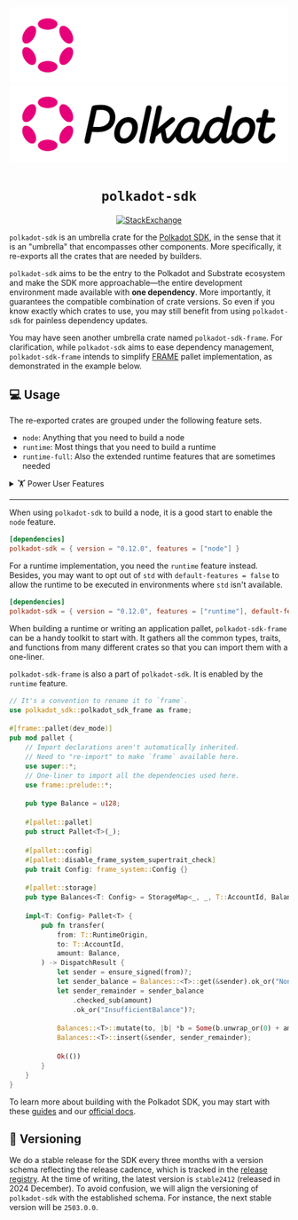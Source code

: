 <div align="center">

![SDK Logo](../docs/images/Polkadot_Logo_Horizontal_Pink_White.png#gh-dark-mode-only)
![SDK Logo](../docs/images/Polkadot_Logo_Horizontal_Pink_Black.png#gh-light-mode-only)

<!-- markdownlint-disable-next-line MD044 -->
# `polkadot-sdk`

[![StackExchange](https://img.shields.io/badge/StackExchange-Community%20&%20Support-222222?logo=stackexchange)](https://substrate.stackexchange.com/)

</div>

`polkadot-sdk` is an umbrella crate for the [Polkadot
SDK](https://github.com/paritytech/polkadot-sdk), in the sense that it is an "umbrella" that
encompasses other components. More specifically, it re-exports all the crates that are needed by
builders.

`polkadot-sdk` aims to be the entry to the Polkadot and Substrate ecosystem and make the SDK more
approachable—the entire development environment made available with **one dependency**. More
importantly, it guarantees the compatible combination of crate versions. So even if you know exactly
which crates to use, you may still benefit from using `polkadot-sdk` for painless dependency
updates.

You may have seen another umbrella crate named `polkadot-sdk-frame`. For clarification, while
`polkadot-sdk` aims to ease dependency management, `polkadot-sdk-frame` intends to simplify
[FRAME](https://docs.polkadot.com/polkadot-protocol/glossary/#frame-framework-for-runtime-aggregation-of-modularized-entities)
pallet implementation, as demonstrated in the example below.

## 💻 Usage

The re-exported crates are grouped under the following feature sets.

- `node`: Anything that you need to build a node
- `runtime`: Most things that you need to build a runtime
- `runtime-full`: Also the extended runtime features that are sometimes needed

<details>
<summary>🏋️ Power User Features</summary>

- `experimental`
- `runtime-benchmarks`
- `serde`
- `tuples-96`
- `try-runtime`
- `with-tracing`

The power user features are meant to use alongside `node`, `runtime`, or `runtime-full` for extra
development support. For example, if the runtime relies on [serde](https://crates.io/crates/serde)
for serialization, and needs tracing and benchmarking for debugging and profiling, the `Cargo.toml`
may contain the following.

```toml
[dependencies]
polkadot-sdk = { version = "0.12.0", features = ["runtime", "serde"], default-features = false }

[features]
runtime-benchmarks = ["polkadot-sdk/runtime-benchmarks"]
with-tracing = ["polkadot-sdk/with-tracing"]
```

```shell
cargo build --features "runtime-benchmarks,with-tracing"
```

Substrate's [try-runtime](https://paritytech.github.io/try-runtime-cli/try_runtime/) is an essential
tool for testing runtime protocol upgrades locally, which can be enabled with the `try-runtime`
feature.

```toml
[dependencies]
polkadot-sdk = { version = "0.12.0", features = ["runtime"], default-features = false }

[features]
try-runtime = ["polkadot-sdk/try-runtime"]
```

```shell
cargo build --features "try-runtime"
```

In Substrate, a runtime can be seen as a tuple of various pallets. Since the number of pallets can
vary and there is no way to anticipate it, we have to generate impl-trait for tuples of different
sizes upfront, from 0-tuple to 64-tuple to be specific (64 is chosen to balance between usability
and compile time).

Seldomly, when the runtime grows to have more than 64 pallets, the trait implementations will cease
to apply, in which case the feature `tuples-96` (or even `tuples-128`) must be enabled (at the cost
of increased compile time).

```toml
[dependencies]
polkadot-sdk = { version = "0.12.0", features = ["runtime", "tuples-96"], default-features = false }
```

In addition to all the features mentioned earlier, each exported crate is feature-gated individually
with the name identical to the crate name, to provide fine-grained control over the dependencies.
Enabling features like `node` may pull in dependencies that you don't need. As you become more
knowledgeable about the SDK, you may consider specifying the exact crate names in the `features`
list instead to reduce build time.

</details>

---

When using `polkadot-sdk` to build a node, it is a good start to enable the `node` feature.

```toml
[dependencies]
polkadot-sdk = { version = "0.12.0", features = ["node"] }
```

For a runtime implementation, you need the `runtime` feature instead. Besides, you may want to opt
out of `std` with `default-features = false` to allow the runtime to be executed in environments
where `std` isn't available.

```toml
[dependencies]
polkadot-sdk = { version = "0.12.0", features = ["runtime"], default-features = false }
```

When building a runtime or writing an application pallet, `polkadot-sdk-frame` can be a handy
toolkit to start with. It gathers all the common types, traits, and functions from many different
crates so that you can import them with a one-liner.

`polkadot-sdk-frame` is also a part of `polkadot-sdk`. It is enabled by the `runtime` feature.

```rust
// It's a convention to rename it to `frame`.
use polkadot_sdk::polkadot_sdk_frame as frame;

#[frame::pallet(dev_mode)]
pub mod pallet {
    // Import declarations aren't automatically inherited.
    // Need to "re-import" to make `frame` available here.
    use super::*;
    // One-liner to import all the dependencies used here.
    use frame::prelude::*;

    pub type Balance = u128;

    #[pallet::pallet]
    pub struct Pallet<T>(_);

    #[pallet::config]
    #[pallet::disable_frame_system_supertrait_check]
    pub trait Config: frame_system::Config {}

    #[pallet::storage]
    pub type Balances<T: Config> = StorageMap<_, _, T::AccountId, Balance>;

    impl<T: Config> Pallet<T> {
        pub fn transfer(
            from: T::RuntimeOrigin,
            to: T::AccountId,
            amount: Balance,
        ) -> DispatchResult {
            let sender = ensure_signed(from)?;
            let sender_balance = Balances::<T>::get(&sender).ok_or("NonExistentAccount")?;
            let sender_remainder = sender_balance
                .checked_sub(amount)
                .ok_or("InsufficientBalance")?;

            Balances::<T>::mutate(to, |b| *b = Some(b.unwrap_or(0) + amount));
            Balances::<T>::insert(&sender, sender_remainder);

            Ok(())
        }
    }
}
```

To learn more about building with the Polkadot SDK, you may start with these
[guides](https://paritytech.github.io/polkadot-sdk/master/polkadot_sdk_docs/guides/index.html) and
our [official docs](https://docs.polkadot.com/).

## 🚀 Versioning

We do a stable release for the SDK every three months with a version schema reflecting the release
cadence, which is tracked in the [release
registry](https://github.com/paritytech/release-registry/). At the time of writing, the latest
version is `stable2412` (released in 2024 December). To avoid confusion, we will align the
versioning of `polkadot-sdk` with the established schema. For instance, the next stable version will
be `2503.0.0`.
